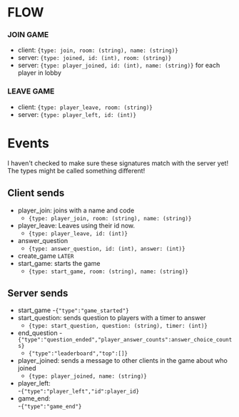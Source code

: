 # FLOW

### JOIN GAME
- client: `{type: join, room: (string), name: (string)}`
- server: `{type: joined, id: (int), room: (string)}`
- server: `{type: player_joined, id: (int), name: (string)}` for each player in lobby

### LEAVE GAME
- client: `{type: player_leave, room: (string)}`
- server: `{type: player_left, id: (int)}`

# Events
I haven't checked to make sure these signatures match with the server yet!
The types might be called something different!

## Client sends
- player_join: joins with a name and code
    - `{type: player_join, room: (string), name: (string)}`
- player_leave: Leaves using their id now.
    - `{type: player_leave, id: (int)}`
- answer_question
    - `{type: answer_question, id: (int), answer: (int)}`
- create_game `LATER`
- start_game: starts the game
    - `{type: start_game, room: (string), name: (string)}`
## Server sends
- start_game
    -`{"type":"game_started"}`
- start_question: sends question to players with a timer to answer
    - `{type: start_question, question: (string), timer: (int)}`
- end_question
  -`{"type":"question_ended","player_answer_counts":answer_choice_counts}`
  - `{"type":"leaderboard","top":[]}`  
- player_joined: sends a message to other clients in the game about who joined
    - `{type: player_joined, name: (string)}`
- player_left:  
  -`{"type":"player_left","id":player_id}`
- game_end:  
  -`{"type":"game_end"}`
